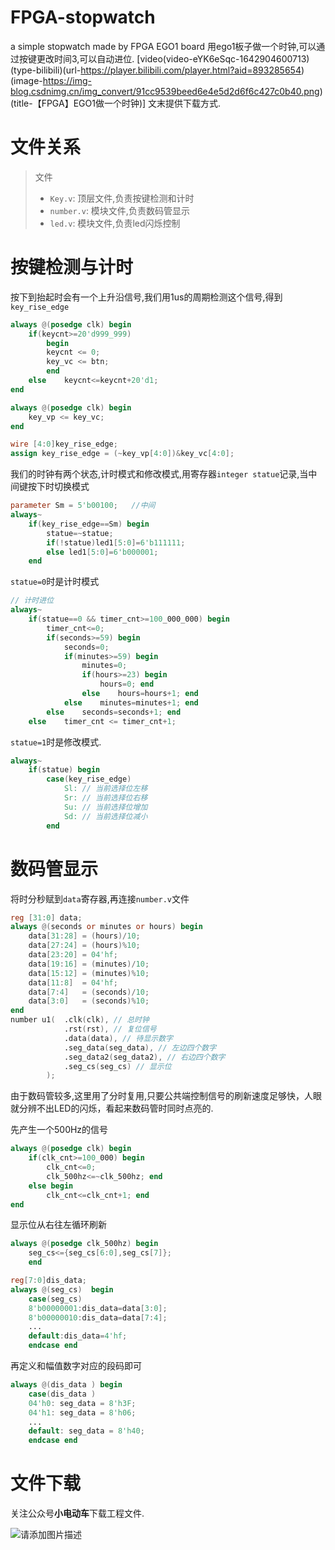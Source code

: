 # FPGA-stopwatch
a simple stopwatch made by FPGA EGO1 board
用ego1板子做一个时钟,可以通过按键更改时间3,可以自动进位.
[video(video-eYK6eSqc-1642904600713)(type-bilibili)(url-https://player.bilibili.com/player.html?aid=893285654)(image-https://img-blog.csdnimg.cn/img_convert/91cc9539beed6e4e5d2d6f6c427c0b40.png)(title-【FPGA】EGO1做一个时钟)]
文末提供下载方式.
# 文件关系

> 文件
> - `Key.v`: 顶层文件,负责按键检测和计时
> - `number.v`: 模块文件,负责数码管显示
> - `led.v`: 模块文件,负责led闪烁控制

# 按键检测与计时

按下到抬起时会有一个上升沿信号,我们用1us的周期检测这个信号,得到`key_rise_edge`
```verilog
always @(posedge clk) begin
    if(keycnt>=20'd999_999)
        begin
        keycnt <= 0;
        key_vc <= btn;
        end
    else    keycnt<=keycnt+20'd1;
end

always @(posedge clk) begin
    key_vp <= key_vc;
end

wire [4:0]key_rise_edge;
assign key_rise_edge = (~key_vp[4:0])&key_vc[4:0];
```

我们的时钟有两个状态,计时模式和修改模式,用寄存器`integer statue`记录,当中间键按下时切换模式
```verilog
parameter Sm = 5'b00100;   //中间
always~
    if(key_rise_edge==Sm) begin
        statue=~statue;
        if(!statue)led1[5:0]=6'b111111;
        else led1[5:0]=6'b000001;
    end
```


`statue=0`时是计时模式
```verilog
// 计时进位
always~
    if(statue==0 && timer_cnt>=100_000_000) begin
        timer_cnt<=0;
        if(seconds>=59) begin
            seconds=0;
            if(minutes>=59) begin
                minutes=0;
                if(hours>=23) begin
                    hours=0; end
                else    hours=hours+1; end
            else    minutes=minutes+1; end
        else    seconds=seconds+1; end
    else    timer_cnt <= timer_cnt+1;
```

`statue=1`时是修改模式.
```verilog
always~
    if(statue) begin
        case(key_rise_edge)
            Sl: // 当前选择位左移
            Sr: // 当前选择位右移
            Su: // 当前选择位增加
            Sd: // 当前选择位减小
        end
```

# 数码管显示
将时分秒赋到`data`寄存器,再连接`number.v`文件
```verilog
reg [31:0] data;
always @(seconds or minutes or hours) begin
    data[31:28] = (hours)/10;
    data[27:24] = (hours)%10;
    data[23:20] = 04'hf;
    data[19:16] = (minutes)/10;
    data[15:12] = (minutes)%10;
    data[11:8]  = 04'hf;
    data[7:4]   = (seconds)/10;
    data[3:0]   = (seconds)%10;
end
number u1(  .clk(clk), // 总时钟
            .rst(rst), // 复位信号
            .data(data), // 待显示数字
            .seg_data(seg_data), // 左边四个数字
            .seg_data2(seg_data2), // 右边四个数字
            .seg_cs(seg_cs) // 显示位
        );
```

由于数码管较多,这里用了分时复用,只要公共端控制信号的刷新速度足够快，人眼就分辨不出LED的闪烁，看起来数码管时同时点亮的.

先产生一个500Hz的信号
```verilog
always @(posedge clk) begin
    if(clk_cnt>=100_000) begin
        clk_cnt<=0;
        clk_500hz<=~clk_500hz; end
    else begin
        clk_cnt<=clk_cnt+1; end
end
```

显示位从右往左循环刷新
```verilog
always @(posedge clk_500hz) begin
    seg_cs<={seg_cs[6:0],seg_cs[7]};
    end

reg[7:0]dis_data;
always @(seg_cs)  begin
    case(seg_cs)
    8'b00000001:dis_data=data[3:0];
    8'b00000010:dis_data=data[7:4];
    ...
    default:dis_data=4'hf;
    endcase end
```

再定义和幅值数字对应的段码即可
```verilog
always @(dis_data ) begin
    case(dis_data )
    04'h0: seg_data = 8'h3F;
    04'h1: seg_data = 8'h06;
    ...
    default: seg_data = 8'h40;
    endcase end
```

# 文件下载
关注公众号**小电动车**下载工程文件.

![请添加图片描述](https://img-blog.csdnimg.cn/a2c04f6f9ed44c3bb0e27e6b844b24d8.png)

